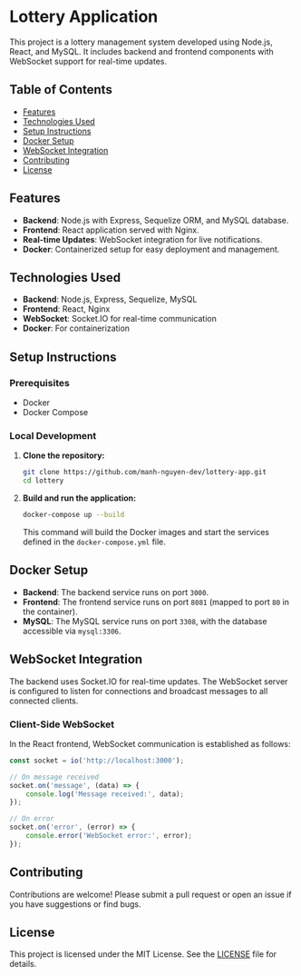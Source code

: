 # Lottery Application

This project is a lottery management system developed using Node.js, React, and MySQL. It includes backend and frontend components with WebSocket support for real-time updates.

## Table of Contents

- [Features](#features)
- [Technologies Used](#technologies-used)
- [Setup Instructions](#setup-instructions)
- [Docker Setup](#docker-setup)
- [WebSocket Integration](#websocket-integration)
- [Contributing](#contributing)
- [License](#license)

## Features

- **Backend**: Node.js with Express, Sequelize ORM, and MySQL database.
- **Frontend**: React application served with Nginx.
- **Real-time Updates**: WebSocket integration for live notifications.
- **Docker**: Containerized setup for easy deployment and management.

## Technologies Used

- **Backend**: Node.js, Express, Sequelize, MySQL
- **Frontend**: React, Nginx
- **WebSocket**: Socket.IO for real-time communication
- **Docker**: For containerization

## Setup Instructions

### Prerequisites

- Docker
- Docker Compose

### Local Development

1. **Clone the repository:**

    ```bash
    git clone https://github.com/manh-nguyen-dev/lottery-app.git
    cd lottery
    ```

2. **Build and run the application:**

    ```bash
    docker-compose up --build
    ```

    This command will build the Docker images and start the services defined in the `docker-compose.yml` file.

## Docker Setup

- **Backend**: The backend service runs on port `3000`.
- **Frontend**: The frontend service runs on port `8081` (mapped to port `80` in the container).
- **MySQL**: The MySQL service runs on port `3308`, with the database accessible via `mysql:3306`.

## WebSocket Integration

The backend uses Socket.IO for real-time updates. The WebSocket server is configured to listen for connections and broadcast messages to all connected clients.

### Client-Side WebSocket

In the React frontend, WebSocket communication is established as follows:

```javascript
const socket = io('http://localhost:3000');

// On message received
socket.on('message', (data) => {
    console.log('Message received:', data);
});

// On error
socket.on('error', (error) => {
    console.error('WebSocket error:', error);
});
```

## Contributing

Contributions are welcome! Please submit a pull request or open an issue if you have suggestions or find bugs.

## License

This project is licensed under the MIT License. See the [LICENSE](LICENSE) file for details.